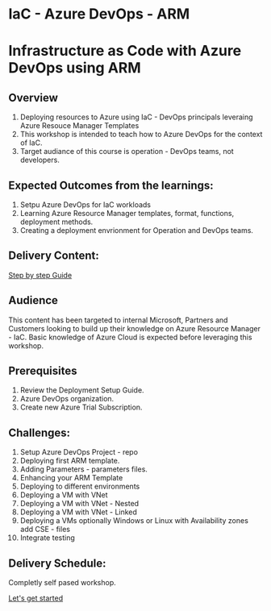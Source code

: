 # IaC - Azure DevOps - ARM
# Infrastructure as Code with Azure DevOps using ARM

## Overview 
1. Deploying resources to Azure using IaC - DevOps principals leveraing Azure Resouce Manager Templates
2. This workshop is intended to teach how to Azure DevOps for the context of IaC. 
3. Target audiance of this course is operation - DevOps teams, not developers.


## Expected Outcomes from the learnings: 
1. Setpu Azure DevOps for IaC workloads
2. Learning Azure Resource Manager templates, format, functions, deployment methods.
3. Creating a deployment envrionment for Operation and DevOps teams.


## Delivery Content: 
[Step by step Guide](https://github.com/cenkms/IaCAzureDevOps-ARM-Starter)


## Audience
This content has been targeted to internal Microsoft, Partners and Customers looking to build up their knowledge on Azure Resource Manager - IaC. Basic knowledge of Azure Cloud is expected before leveraging this workshop.   

## Prerequisites
1. Review the Deployment Setup Guide. 
2. Azure DevOps organization.
3. Create new Azure Trial Subscription. 

## Challenges:
1. Setup Azure DevOps Project - repo
2. Deploying first ARM template.
3. Adding Parameters - parameters files.
4. Enhancing your ARM Template
5. Deploying to different environments
6. Deploying a VM with VNet 
7. Deploying a VM with VNet - Nested 
8. Deploying a VM with VNet - Linked
9. Deploying a VMs optionally Windows or Linux with Availability zones add CSE - files
10. Integrate testing

## Delivery Schedule:
Completly self pased workshop.

[Let's get started](Challenges/Challenge1)